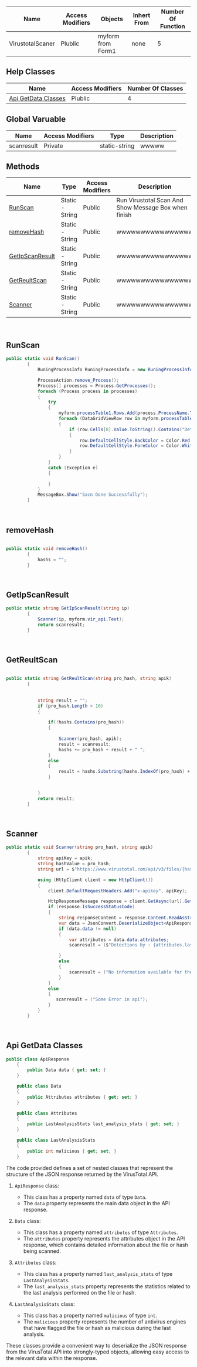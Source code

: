 



| Name | Access Modifiers | Objects | Inhert From | Number Of Function |
| ---- | ---------------- | ------- | ----------- | ------------------ |
| VirustotalScaner |      Plublic     | myform from Form1 |    none     |        5           |


## Help Classes

| Name | Access Modifiers | Number Of Classes |
| ---------------- | ----------- | ------------------ |
| [Api GetData Classes](https://github.com/Ahmed-AL-Maghraby/Project-Logic-And-Code-Map/blob/main/VirustotalScaner%20Class/README.md#api-getdata-classes) |      Plublic    |        4           |

## Global Varuable

| Name | Access Modifiers | Type | Description |
| -- | -- | -- | -- |
| scanresult | Private |static-string | wwwww |

## Methods


| Name | Type | Access Modifiers | Description |
| ---- | ---- | ---------------- | ----------- |
| [RunScan]() | Static - String | Public | Run Virustotal Scan And Show Message Box when finish  |
| [removeHash]() | Static - String | Public | wwwwwwwwwwwwwwww |
| [GetIpScanResult]() | Static - String | Public | wwwwwwwwwwwwwwww |
| [GetReultScan]() | Static - String | Public | wwwwwwwwwwwwwwww |
| [Scanner]() | Static - String | Public | wwwwwwwwwwwwwwww |



<br>

## RunScan

```c#
public static void RunScan()
        {
            RuningProcessInfo RuningProcessInfo = new RuningProcessInfo();

            ProcessAction.remove_Process();
            Process[] processes = Process.GetProcesses();
            foreach (Process process in processes)
            {
                try
                {
                    myform.processTable1.Rows.Add(process.ProcessName.ToLower(), process.Id, RuningProcessInfo.Parent_process(process.Id), RuningProcessInfo.Process_StartTime(process.Id), RuningProcessInfo.Number_Instances(process.ProcessName), RuningProcessInfo.Process_image_path(process.ProcessName), RuningProcessInfo.P_user_acount(process.ProcessName), RuningProcessInfo.Process_Hash_MD5(RuningProcessInfo.Process_image_path(process.ProcessName)), GetReultScan(RuningProcessInfo.Process_Hash_MD5(RuningProcessInfo.Process_image_path(process.ProcessName)), myform.getapikey()).ToString());
                    foreach (DataGridViewRow row in myform.processTable1.Rows)
                    {
                        if (row.Cells[8].Value.ToString().Contains("Detections") && !(row.Cells[8].Value.ToString().Contains("Detections by : 0")))
                        {
                            row.DefaultCellStyle.BackColor = Color.Red;
                            row.DefaultCellStyle.ForeColor = Color.White;
                        }
                    }
                }
                catch (Exception e)
                {

                }
            }
            MessageBox.Show("Sacn Done Successfully");
        }
```



<br>

## removeHash

```c#

public static void removeHash()
        {
            hashs = "";
        }

```





<br>

## GetIpScanResult

```c#
public static string GetIpScanResult(string ip)
        {
            Scanner(ip, myform.vir_api.Text);
            return scanresult;
        }
```








<br>

## GetReultScan

```c#

public static string GetReultScan(string pro_hash, string apik)
        {
           
            
            string result = "";
            if (pro_hash.Length > 10)
            {
                
                if(!hashs.Contains(pro_hash))
                {
                        
                    Scanner(pro_hash, apik);
                    result = scanresult;
                    hashs += pro_hash + result + " ";
                }
                else
                {
                    result = hashs.Substring(hashs.IndexOf(pro_hash) + 32 ,18);
                }
                

            }
            return result;
        }


```








<br>

## Scanner

```c#
public static void Scanner(string pro_hash, string apik)
        {
            string apiKey = apik;
            string hashValue = pro_hash;
            string url = $"https://www.virustotal.com/api/v3/files/{hashValue}";

            using (HttpClient client = new HttpClient())
            {
                client.DefaultRequestHeaders.Add("x-apikey", apiKey);

                HttpResponseMessage response = client.GetAsync(url).GetAwaiter().GetResult();
                if (response.IsSuccessStatusCode)
                {
                    string responseContent = response.Content.ReadAsStringAsync().GetAwaiter().GetResult();
                    var data = JsonConvert.DeserializeObject<ApiResponse>(responseContent);
                    if (data.data != null)
                    {
                        var attributes = data.data.attributes;
                        scanresult = ($"Detections by : {attributes.last_analysis_stats.malicious}");

                    }
                    else
                    {
                        scanresult = ("No information available for the hash.");
                    }
                }
                else
                {
                   scanresult = ("Some Error in api");
                }
            }
        }
```






<br>

## Api GetData Classes

```c#
public class ApiResponse
    {
        public Data data { get; set; }
    }

    public class Data
    {
        public Attributes attributes { get; set; }
    }

    public class Attributes
    {
        public LastAnalysisStats last_analysis_stats { get; set; }
    }

    public class LastAnalysisStats
    {
        public int malicious { get; set; }
    }
```
The code provided defines a set of nested classes that represent the structure of the JSON response returned by the VirusTotal API.

1. `ApiResponse` class:
   - This class has a property named `data` of type `Data`.
   - The `data` property represents the main data object in the API response.

2. `Data` class:
   - This class has a property named `attributes` of type `Attributes`.
   - The `attributes` property represents the attributes object in the API response, which contains detailed information about the file or hash being scanned.

3. `Attributes` class:
   - This class has a property named `last_analysis_stats` of type `LastAnalysisStats`.
   - The `last_analysis_stats` property represents the statistics related to the last analysis performed on the file or hash.

4. `LastAnalysisStats` class:
   - This class has a property named `malicious` of type `int`.
   - The `malicious` property represents the number of antivirus engines that have flagged the file or hash as malicious during the last analysis.

These classes provide a convenient way to deserialize the JSON response from the VirusTotal API into strongly-typed objects, allowing easy access to the relevant data within the response.

